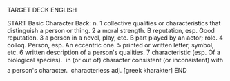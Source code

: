 TARGET DECK
ENGLISH

START
Basic
Character
Back: n. 1 collective qualities or characteristics that distinguish a person or thing. 2 a moral strength. B reputation, esp. Good reputation. 3 a person in a novel, play, etc. B part played by an actor; role. 4 colloq. Person, esp. An eccentric one. 5 printed or written letter, symbol, etc. 6 written description of a person's qualities. 7 characteristic (esp. Of a biological species).  in (or out of) character consistent (or inconsistent) with a person's character.  characterless adj. [greek kharakter]
END
